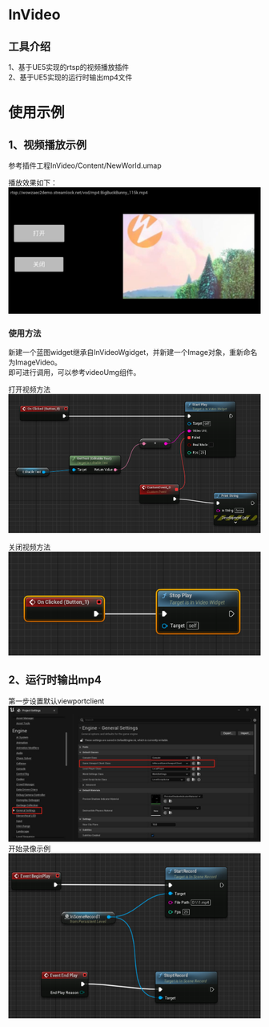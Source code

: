 # InVideo
## 工具介绍
1、基于UE5实现的rtsp的视频播放插件  
2、基于UE5实现的运行时输出mp4文件

# 使用示例
## 1、视频播放示例
参考插件工程InVideo/Content/NewWorld.umap  

播放效果如下：  
![demo](./Images/demo.jpg) 


### 使用方法
新建一个蓝图widget继承自InVideoWgidget，并新建一个Image对象，重新命名为ImageVideo。  
即可进行调用，可以参考videoUmg组件。  

打开视频方法    
![startplay](./Images/startplay.jpg) 

关闭视频方法    
![stopplay](./Images/stopplay.jpg) 

## 2、运行时输出mp4
第一步设置默认viewportclient  
![viewportclient](./Images/ViewportClient.jpg) 
开始录像示例  
![outputmp4](./Images/outputmp4.jpg) 

